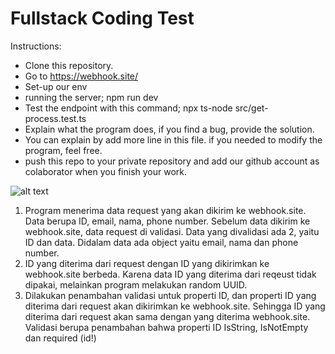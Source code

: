 # Fullstack Coding Test

Instructions:
- Clone this repository.
- Go to https://webhook.site/
- Set-up our env
- running the server; npm run dev
- Test the endpoint with this command; npx ts-node src/get-process.test.ts
- Explain what the program does, if you find a bug, provide the solution.
- You can explain by add more line in this file. if you needed to modify the program, feel free.
- push this repo to your private repository and add our github account as colaborator when you finish your work.

![alt text](1.png)


1. Program menerima data request yang akan dikirim ke webhook.site. Data berupa ID, email, nama, phone number. Sebelum data dikirim ke webhook.site, data request di validasi. Data yang divalidasi ada 2, yaitu ID dan data. Didalam data ada object yaitu email, nama dan phone number.
2. ID yang diterima dari request dengan ID yang dikirimkan ke webhook.site berbeda. Karena data ID yang diterima dari reqeust tidak dipakai, melainkan program melakukan random UUID.
3. Dilakukan penambahan validasi untuk properti ID, dan properti ID yang diterima dari request akan dikirimkan ke webhook.site. Sehingga ID yang diterima dari request akan sama dengan yang diterima webhook.site. Validasi berupa penambahan bahwa properti ID IsString, IsNotEmpty dan required (id!)

